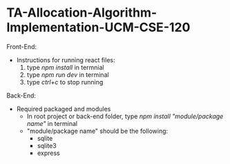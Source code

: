 # TA-Allocation-Algorithm-Implementation-UCM-CSE-120

Front-End:
* Instructions for running react files:
    1. type *npm install* in termnial
    2. type *npm run dev* in terminal
    3. type *ctrl+c* to stop running

Back-End:
* Required packaged and modules
    - In root project or back-end folder, type *npm install "module/package name"* in terminal
    - "module/package name" should be the following:
       - sqlite
       - sqlite3
       - express
